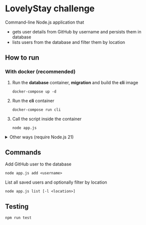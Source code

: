 # LovelyStay challenge
Command-line Node.js application that
* gets user details from GitHub by username and persists them in database
* lists users from the database and filter them by location
## How to run
### With docker (recommended)
1. Run the **database** container, **migration** and build the **cli** image
    ```shell
    docker-compose up -d
    ```
2. Run the **cli** container
    ```shell
    docker-compose run cli
    ```
3. Call the script inside the container
    ```
    node app.js
    ```

<details>

<summary>Other ways (require Node.js 21)</summary>

### With [tsx](https://github.com/privatenumber/tsx)
1. Run **database** and **migration** containers (or set it up manually)
    ```shell
    docker compose up -d database migration
    ```
2. Install dependencies
    ```shell
    npm install
    ```
3. Run the **cli** application providing `DB_URL` env
    ```shell
    DB_URL=postgres://postgres:postgres@localhost:5432/postgres tsx src/app.ts
    ```

### With node
1. Run **database** and **migration** containers (or set it up manually)
    ```shell
    docker compose up -d database migration
    ```
2. Install dependencies
    ```shell
    npm install
    ```
3. Build (TS -> JS)
    ```shell
    npm run build
    ```
4. Run the **cli** application providing `DB_URL` env
    ```shell
    DB_URL=postgres://postgres:postgres@localhost:5432/postgres node dist/app.js
    ```

</details>

## Commands
Add GitHub user to the database
```
node app.js add <username>
```
List all saved users and optionally filter by location
```
node app.js list [-l <location>]
```

## Testing
```shell
npm run test
```